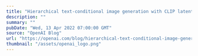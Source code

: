 ```yaml
---
title: "Hierarchical text-conditional image generation with CLIP latents"
description: ""
summary: ""
pubDate: "Wed, 13 Apr 2022 07:00:00 GMT"
source: "OpenAI Blog"
url: "https://openai.com/blog/hierarchical-text-conditional-image-generation-with-clip-latents"
thumbnail: "/assets/openai_logo.png"
---
```


